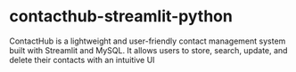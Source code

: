 # contacthub-streamlit-python
ContactHub is a lightweight and user-friendly contact management system built with Streamlit and MySQL. It allows users to store, search, update, and delete their contacts with an intuitive UI
